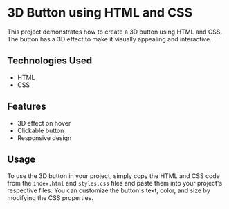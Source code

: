 # 3D Button using HTML and CSS

This project demonstrates how to create a 3D button using HTML and CSS. The button has a 3D effect to make it visually appealing and interactive.

## Technologies Used

- HTML
- CSS

## Features

- 3D effect on hover
- Clickable button
- Responsive design

## Usage

To use the 3D button in your project, simply copy the HTML and CSS code from the `index.html` and `styles.css` files and paste them into your project's respective files. You can customize the button's text, color, and size by modifying the CSS properties.

